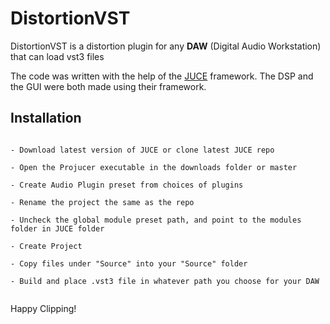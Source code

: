 # DistortionVST

DistortionVST is a distortion plugin for any **DAW** (Digital Audio Workstation) that can load vst3 files

The code was written with the help of the [JUCE][juce] framework. The DSP and the GUI were both made using their framework. 

## Installation 
```

- Download latest version of JUCE or clone latest JUCE repo

- Open the Projucer executable in the downloads folder or master 

- Create Audio Plugin preset from choices of plugins

- Rename the project the same as the repo 

- Uncheck the global module preset path, and point to the modules folder in JUCE folder

- Create Project 

- Copy files under "Source" into your "Source" folder 

- Build and place .vst3 file in whatever path you choose for your DAW


```

Happy Clipping! 

[juce]: https://juce.com/
